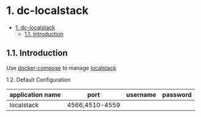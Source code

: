 # 1. dc-localstack

- [1. dc-localstack](#1-dc-localstack)
  - [1.1. Introduction](#11-introduction)

## 1.1. Introduction

Use [docker-compose](https://github.com/docker/compose) to manage [localstack](https://github.com/localstack/localstack)

1.2. Default Configuration

| application name | port | username | password |
| ---- |----|----| ----|
| localstack | 4566,4510-4559 |  |  |
